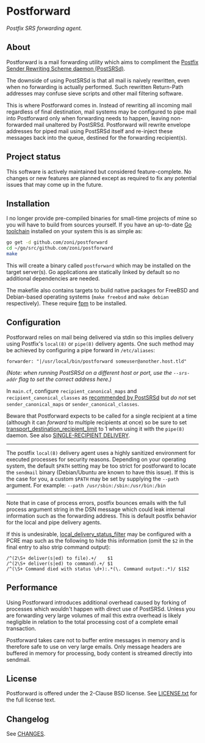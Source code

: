 Postforward
===========

*Postfix SRS forwarding agent.*


About
-----

Postforward is a mail forwarding utility which aims to compliment the
[Postfix Sender Rewriting Scheme daemon (PostSRSd)](https://github.com/roehling/postsrsd).

The downside of using PostSRSd is that all mail is naively rewritten, even
when no forwarding is actually performed. Such rewritten Return-Path
addresses may confuse sieve scripts and other mail filtering software.

This is where Postforward comes in. Instead of rewriting all incoming mail
regardless of final destination, mail systems may be configured to pipe
mail into Postforward only when forwarding needs to happen, leaving
non-forwarded mail unaltered by PostSRSd. Postforward will rewrite
envelope addresses for piped mail using PostSRSd itself and re-inject
these messages back into the queue, destined for the forwarding
recipient(s).


Project status
--------------

This software is actively maintained but considered feature-complete. No
changes or new features are planned except as required to fix any
potential issues that may come up in the future.


Installation
------------

I no longer provide pre-compiled binaries for small-time projects of mine
so you will have to build from sources yourself. If you have an up-to-date
[Go toolchain](https://golang.org/dl/) installed on your system this is as
simple as:

```sh
go get -d github.com/zoni/postforward
cd ~/go/src/github.com/zoni/postforward
make
```

This will create a binary called `postforward` which may be installed on
the target server(s). Go applications are statically linked by default so
no additional dependencies are needed.

The makefile also contains targets to build native packages for FreeBSD
and Debian-based operating systems (`make freebsd` and `make debian`
respectively). These require [fpm](https://github.com/jordansissel/fpm) to
be installed.


Configuration
-------------

Postforward relies on mail being delivered via stdin so this implies
delivery using Postfix's `local(8)` or `pipe(8)` delivery agents. One such
method may be achieved by configuring a pipe forward in `/etc/aliases`:

```
forwarder: "|/usr/local/bin/postforward someuser@another.host.tld"
```

*(Note: when running PostSRSd on a different host or port, use the
`--srs-addr` flag to set the correct address here.)*

In `main.cf`, configure `recipient_canonical_maps` and
`recipient_canonical_classes` as
[recommended by PostSRSd](https://github.com/roehling/postsrsd#configuration)
but *do not* set `sender_canonical_maps` or `sender_canonical_classes`.

Beware that Postforward expects to be called for a single recipient at a
time (although it can *forward* to multiple recipients at once) so be sure
to set [transport_destination_recipient_limit](http://www.postfix.org/postconf.5.html#transport_destination_recipient_limit)
to 1 when using it with the `pipe(8)` daemon. See also
[SINGLE-RECIPIENT DELIVERY](http://www.postfix.org/pipe.8.html).

-----------------------------------------------------------------------------

The postfix `local(8)` delivery agent uses a highly sanitized environment
for executed processes for security reasons. Depending on your operating
system, the default `$PATH` setting may be too strict for postforward to
locate the `sendmail` binary (Debian/Ubuntu are known to have this issue).
If this is the case for you, a custom `$PATH` may be set by supplying the
`--path` argument. For example: `--path /usr/sbin:/sbin:/usr/bin:/bin`

-----------------------------------------------------------------------------

Note that in case of process errors, postfix bounces emails with the full
process argument string in the DSN message which could leak internal
information such as the forwarding address. This is default postfix
behavior for the local and pipe delivery agents.

If this is undesirable,
[local_delivery_status_filter](http://www.postfix.org/postconf.5.html#local_delivery_status_filter)
may be configured with a PCRE map such as the following to hide this
information (omit the `$2` in the final entry to also strip command
output):

```
/^(2\S+ deliver(s|ed) to file).+/    $1
/^(2\S+ deliver(s|ed) to command).+/ $1
/^(\S+ Command died with status \d+):.*(\. Command output:.*)/ $1$2
```


Performance
-----------

Using Postforward introduces additional overhead caused by forking of
processes which wouldn't happen with direct use of PostSRSd. Unless you
are forwarding very large volumes of mail this extra overhead is likely
negligible in relation to the total processing cost of a complete email
transaction.

Postforward takes care not to buffer entire messages in memory and is
therefore safe to use on very large emails.  Only message headers are
buffered in memory for processing, body content is streamed directly into
sendmail.


License
-------

Postforward is offered under the 2-Clause BSD license. See
[LICENSE.txt](LICENSE.txt) for the full license text.


Changelog
---------

See [CHANGES](CHANGES.md).
